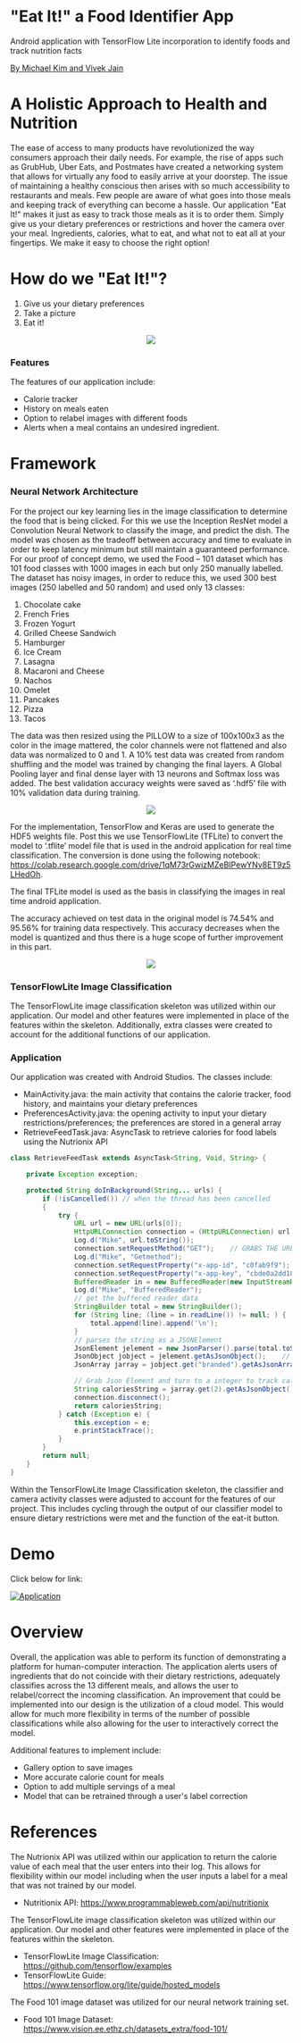 # "Eat It!" a Food Identifier App
Android application with TensorFlow Lite incorporation to identify foods and track nutrition facts

<u>By Michael Kim and Vivek Jain</u>

# A Holistic Approach to Health and Nutrition
The ease of access to many products have revolutionized the way consumers approach their daily needs. For example, the rise of apps such as GrubHub, Uber Eats, and Postmates have created a networking system that allows for virtually any food to easily arrive at your doorstep. The issue of maintaining a healthy conscious then arises with so much accessibility to restaurants and meals. Few people are aware of what goes into those meals and keeping track of everything can become a hassle. Our application "Eat It!" makes it just as easy to track those meals as it is to order them. Simply give us your dietary preferences or restrictions and hover the camera over your meal. Ingredients, calories, what to eat, and what not to eat all at your fingertips. We make it easy to choose the right option!

# How do we "Eat It!"?
1) Give us your dietary preferences 
2) Take a picture
3) Eat it!

<html><center><img src = "https://scontent-lax3-2.xx.fbcdn.net/v/t1.15752-9/78686190_918895351839104_7791116244547010560_n.png?_nc_cat=107&_nc_ohc=-6kq3RIw_MMAQkWOpEWuZB3GOp9Qg0jZlizUbtNtTIhYRDmb0WlwukcdQ&_nc_ht=scontent-lax3-2.xx&oh=54b7e0e6faf6b4115eecdcd36bc4d971&oe=5E695537"></center></html>


### Features
The features of our application include:
- Calorie tracker
- History on meals eaten
- Option to relabel images with different foods
- Alerts when a meal contains an undesired ingredient.
# Framework 
### Neural Network Architecture
For the project our key learning lies in the image classification to determine the food that is being clicked. For this we use the Inception ResNet model a Convolution Neural Network to classify the image, and predict the dish. The model was chosen as the tradeoff between accuracy and time to evaluate in order to keep latency minimum but still maintain a guaranteed performance. For our proof of concept demo, we used the Food – 101 dataset which has 101 food classes with 1000 images in each but only 250 manually labelled. The dataset has noisy images, in order to reduce this, we used 300 best images (250 labelled and 50 random) and used only 13 classes:

1.	Chocolate cake
2.	French Fries
3.	Frozen Yogurt
4.	Grilled Cheese Sandwich
5.	Hamburger
6.	Ice Cream
7.	Lasagna
8.	Macaroni and Cheese
9.	Nachos
10.	Omelet
11.	Pancakes
12.	Pizza
13.	Tacos

The data was then resized using the PILLOW to a size of 100x100x3 as the color in the image mattered, the color channels were not flattened and also data was normalized to 0 and 1. A 10% test data was created from random shuffling and the model was trained by changing the final layers. A Global Pooling layer and final dense layer with 13 neurons and Softmax loss was added. The best validation accuracy weights were saved as ‘.hdf5’ file with 10% validation data during training. 

<html>
    <center><img src = "https://scontent-lax3-1.xx.fbcdn.net/v/t1.15752-9/78987865_816945005438013_5952314193918033920_n.png?_nc_cat=103&_nc_ohc=HAgIzZCg-BgAQmalmHfPNEqBgkTILffRC9WlsOuPpxbObCoDWSlgTZHhQ&_nc_ht=scontent-lax3-1.xx&oh=705781d51ad32d20d86d6a3da9cc37f2&oe=5E6A18DF"></center>
    </html>

For the implementation, TensorFlow and Keras are used to generate the HDF5 weights file. Post this we use TensorFlowLite (TFLite) to convert the model to ‘.tflite’ model file that is used in the android application for real time classification. The conversion is done using the following notebook: https://colab.research.google.com/drive/1qM73rGwizMZeBIPewYNv8ET9z5LHedOh.


The final TFLite model is used as the basis in classifying the images in real time android application. 


The accuracy achieved on test data in the original model is 74.54% and 95.56% for training data respectively. This accuracy decreases when the model is quantized and thus there is a huge scope of further improvement in this part. 

<html>
    <center><img src = "https://scontent-lax3-1.xx.fbcdn.net/v/t1.15752-9/79299940_443829566306537_3591004070078316544_n.png?_nc_cat=108&_nc_ohc=v0U81PG9XcgAQkxB0FOTqXYPjjYU5EgQpf7zus4CJOdv3NtDdOQZM-vqQ&_nc_ht=scontent-lax3-1.xx&oh=6d8cf8afe40877022fe6db7f109ed2a9&oe=5E6644EE"></center>
    </html>

### TensorFlowLite Image Classification
The TensorFlowLite image classification skeleton was utilized within our application. Our model and other features were implemented in place of the features within the skeleton. Additionally, extra classes were created to account for the additional functions of our application. 

### Application
Our application was created with Android Studios. The classes include: 

- MainActivity.java: the main activity that contains the calorie tracker, food history, and maintains your dietary preferences
- PreferencesActivity.java: the opening activity to input your dietary restrictions/preferences; the preferences are stored in a general array
- RetrieveFeedTask.java: AsyncTask to retrieve calories for food labels using the Nutrionix API
``` java
class RetrieveFeedTask extends AsyncTask<String, Void, String> {

    private Exception exception;

    protected String doInBackground(String... urls) {
        if (!isCancelled()) // when the thread has been cancelled
        {
            try {
                URL url = new URL(urls[0]);
                HttpURLConnection connection = (HttpURLConnection) url.openConnection();
                Log.d("Mike", url.toString());
                connection.setRequestMethod("GET");    // GRABS THE URL TO OBTAIN INFORMATION FROM THE URL
                Log.d("Mike", "Getmethod");
                connection.setRequestProperty("x-app-id", "c0fab9f9");  // set the headers for required keys and id
                connection.setRequestProperty("x-app-key", "cbde0a2dd183b2900e236b5c7f52b6b8");
                BufferedReader in = new BufferedReader(new InputStreamReader(connection.getInputStream()));
                Log.d("Mike", "BufferedReader");
                // get the buffered reader data
                StringBuilder total = new StringBuilder();
                for (String line; (line = in.readLine()) != null; ) {
                    total.append(line).append('\n');
                }
                // parses the string as a JSONElement
                JsonElement jelement = new JsonParser().parse(total.toString());    // PARSES THE JSON LINE AND TURNS IT TO A JSON ELEMENT
                JsonObject jobject = jelement.getAsJsonObject();    // CONVERTS THE JSON ELEMENT INTO A JSON OBJECT
                JsonArray jarray = jobject.get("branded").getAsJsonArray();    // grabs the list object from the json object

                // Grab Json Element and turn to a integer to track calories
                String caloriesString = jarray.get(2).getAsJsonObject().get("nf_calories").toString();
                connection.disconnect();
                return caloriesString;
            } catch (Exception e) {
                this.exception = e;
                e.printStackTrace();
            }
        }
        return null;
    }
}
```

Within the TensorFlowLite Image Classification skeleton, the classifier and camera activity classes were adjusted to account for the features of our project. This includes cycling through the output of our classifier model to ensure dietary restrictions were met and the function of the eat-it button.

# Demo
Click below for link: 


[![Application](https://scontent-lax3-2.xx.fbcdn.net/v/t1.15752-9/79975882_2172900119679194_7609042573595770880_n.png?_nc_cat=106&_nc_ohc=dno8lJuBfZQAQlu0pzFWQfY6aQYEuWnBHU5vK_-j-zurnZURA2Qfzk3QA&_nc_ht=scontent-lax3-2.xx&oh=b997a09d0cae2807308b4e5bfdcb7572&oe=5E8B6555)](https://www.youtube.com/watch?v=ZLfYjSxp2hA&feature=youtu.be "Eat It!")

# Overview
Overall, the application was able to perform its function of demonstrating a platform for human-computer interaction. The application alerts users of ingredients that do not coincide with their dietary restrictions, adequately classifies across the 13 different meals, and allows the user to relabel/correct the incoming classification. An improvement that could be implemented into our design is the utilization of a cloud model. This would allow for much more flexibility in terms of the number of possible classifications while also allowing for the user to interactively correct the model. 

Additional features to implement include:
- Gallery option to save images
- More accurate calorie count for meals
- Option to add multiple servings of a meal
- Model that can be retrained through a user's label correction

# References
The Nutrionix API was utilized within our application to return the calorie value of each meal that the user enters into their log. This allows for flexibility within our model including when the user inputs a label for a meal that was not trained by our model. 

- Nutritionix API: https://www.programmableweb.com/api/nutritionix 

The TensorFlowLite image classification skeleton was utilized within our application. Our model and other features were implemented in place of the features within the skeleton. 

- TensorFlowLite Image Classification: https://github.com/tensorflow/examples
- TensorFlowLite Guide: https://www.tensorflow.org/lite/guide/hosted_models

The Food 101 image dataset was utilized for our neural network training set. 

- Food 101 Image Dataset: https://www.vision.ee.ethz.ch/datasets_extra/food-101/


